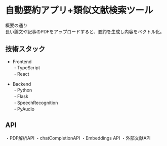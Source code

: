 # 自動要約アプリ+類似文献検索ツール
概要の通り  
長い論文や記事のPDFをアップロードすると、要約を生成し内容をベクトル化。

## 技術スタック
- Frontend  
・TypeScript  
・React

- Backend  
・Python  
・Flask  
・SpeechRecognition  
・PyAudio

## API  
・PDF解析API
・chatCompletionAPI
・Embeddings API
・外部文献API
